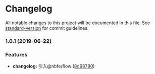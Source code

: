 # Changelog

All notable changes to this project will be documented in this file. See [standard-version](https://github.com/conventional-changelog/standard-version) for commit guidelines.

### 1.0.1 (2019-06-22)

### Features

-   **changelog:** 引入@nbfe/flow ([8d98780](https://github.com/shuoshubao/parce/commit/8d98780))
